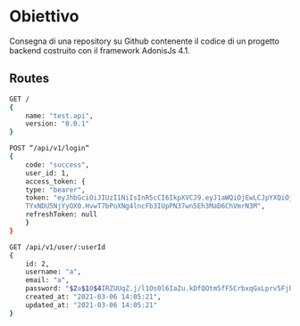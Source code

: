 # Obiettivo
Consegna di una repository su Github contenente il codice di un progetto backend
costruito con il framework AdonisJs 4.1.

## Routes

```bash
GET /
{
    name: "test.api",
    version: "0.0.1"
}
```

```bash
POST “/api/v1/login“
{
    code: "success",
    user_id: 1,
    access_token: {
    type: "bearer",
    token: "eyJhbGciOiJIUzI1NiIsInR5cCI6IkpXVCJ9.eyJ1aWQiOjEwLCJpYXQiOjE2MTQ1OTMwMjksImV4cCI6M
    TYxNDU5NjYyOX0.HvwT7bPoXNg4lncFb3IUpPN37wn5Eh3MaD6ChVmrN3M",
    refreshToken: null
    }
}

```

```bash
GET /api/v1/user/:userId
{
    id: 2,
    username: "a",
    email: "a",
    password: "$2a$10$4IRZUUqZ.j/l1Os0l6IaZu.kDfQOtm5fF5CrbxqGxLprv5FjhyIa6",
    created_at: "2021-03-06 14:05:21",
    updated_at: "2021-03-06 14:05:21"
}
```